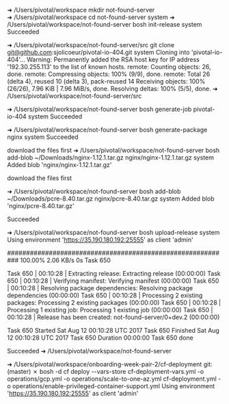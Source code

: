 ➜  /Users/pivotal/workspace mkdir not-found-server                                                                                                                          
➜  /Users/pivotal/workspace  cd not-found-server                                                                                                                            system
➜  /Users/pivotal/workspace/not-found-server bosh init-release                                                                                                              system
Succeeded

➜  /Users/pivotal/workspace/not-found-server/src git clone git@github.com:sjolicoeur/pivotal-io-404.git                                                                     system
Cloning into 'pivotal-io-404'...
Warning: Permanently added the RSA host key for IP address '192.30.255.113' to the list of known hosts.
remote: Counting objects: 26, done.
remote: Compressing objects: 100% (9/9), done.
remote: Total 26 (delta 4), reused 10 (delta 3), pack-reused 14
Receiving objects: 100% (26/26), 7.96 KiB | 7.96 MiB/s, done.
Resolving deltas: 100% (5/5), done.
➜  /Users/pivotal/workspace/not-found-server/src


➜  /Users/pivotal/workspace/not-found-server bosh generate-job pivotal-io-404                                                                                               system
Succeeded

➜  /Users/pivotal/workspace/not-found-server bosh generate-package nginx                                                                                                    system
Succeeded


download the files first
➜  /Users/pivotal/workspace/not-found-server bosh add-blob ~/Downloads/nginx-1.12.1.tar.gz  nginx/nginx-1.12.1.tar.gz                                                       system
Added blob 'nginx/nginx-1.12.1.tar.gz'

download the files first

➜  /Users/pivotal/workspace/not-found-server bosh add-blob ~/Downloads/pcre-8.40.tar.gz nginx/pcre-8.40.tar.gz                                                              system
Added blob 'nginx/pcre-8.40.tar.gz'

Succeeded


➜  /Users/pivotal/workspace/not-found-server bosh upload-release                                                                                                            system
Using environment 'https://35.190.180.192:25555' as client 'admin'

########################################################### 100.00% 2.06 KB/s 0s
Task 650

Task 650 | 00:10:28 | Extracting release: Extracting release (00:00:00)
Task 650 | 00:10:28 | Verifying manifest: Verifying manifest (00:00:00)
Task 650 | 00:10:28 | Resolving package dependencies: Resolving package dependencies (00:00:00)
Task 650 | 00:10:28 | Processing 2 existing packages: Processing 2 existing packages (00:00:00)
Task 650 | 00:10:28 | Processing 1 existing job: Processing 1 existing job (00:00:00)
Task 650 | 00:10:28 | Release has been created: not-found-server/0+dev.2 (00:00:00)

Task 650 Started  Sat Aug 12 00:10:28 UTC 2017
Task 650 Finished Sat Aug 12 00:10:28 UTC 2017
Task 650 Duration 00:00:00
Task 650 done

Succeeded
➜  /Users/pivotal/workspace/not-found-server



➜  /Users/pivotal/workspace/onboarding-week-pair-2/cf-deployment git:(master) ✗ bosh -d cf deploy --vars-store cf-deployment-vars.yml -o operations/gcp.yml -o operations/scale-to-one-az.yml cf-deployment.yml -o operations/enable-privileged-container-support.yml
Using environment 'https://35.190.180.192:25555' as client 'admin'

